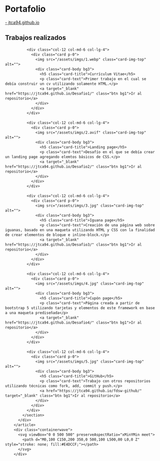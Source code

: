 # Portafolio
[- jtca94.github.io](https://jtca94.github.io/)
<article id="3" class="container-fluid bg2 mt-0">
          <h2 class="text-center py-4">Trabajos realizados</h2>
          <div class="container">
            <section class="row g-5">

              <div class="col-12 col-md-6 col-lg-4">
                <div class="card p-0">
                  <img src="/assets/imgs/1.webp" class="card-img-top"  alt="">
                  <div class="card-body bg3">
                    <h5 class="card-title">Currículum Vitae</h5>
                    <p class="card-text">Primer trabajo en el cual se debía construir un cv utilizando solamente HTML.</p>
                    <a target="_blank" href="https://jtca94.github.io/Desafio1/" class="btn bg1">Ir al repositorio</a>
                  </div>
                </div>
              </div>
              
              <div class="col-12 col-md-6 col-lg-4">
                <div class="card p-0">
                  <img src="/assets/imgs/2.avif" class="card-img-top"  alt="">
                  <div class="card-body bg3">
                    <h5 class="card-title">Landing page</h5>
                    <p class="card-text">Desafío en el que se debía crear un landing page agregando elemtos básicos de CSS.</p>
                    <a target="_blank" href="https://jtca94.github.io/Desafio2/" class="btn bg1">Ir al repositorio</a>
                  </div>
                </div>
              </div>

              <div class="col-12 col-md-6 col-lg-4">
                <div class="card p-0">
                  <img src="/assets/imgs/3.jpg" class="card-img-top"  alt="">
                  <div class="card-body bg3">
                    <h5 class="card-title">Iguana page</h5>
                    <p class="card-text">Creación de una página web sobre iguanas, basado en una maqueta utilizando HTML y CSS con la finalidad de crear elementos de bloque e inline-block.</p>
                    <a target="_blank" href="https://jtca94.github.io/Desafio3/" class="btn bg1">Ir al repositorio</a>
                  </div>
                </div>
              </div>

              <div class="col-12 col-md-6 col-lg-4">
                <div class="card p-0">
                  <img src="/assets/imgs/4.jpg" class="card-img-top"  alt="">
                  <div class="card-body bg3">
                    <h5 class="card-title">Cupón page</h5>
                    <p class="card-text">Página creada a partir de bootstrap 5 utilizando tarjetas y elementos de este framework en base a una maqueta prediseñada</p>
                    <a target="_blank" href="https://jtca94.github.io/Desafio4/" class="btn bg1">Ir al repositorio</a>
                  </div>
                </div>
              </div>
              
              <div class="col-12 col-md-6 col-lg-4">
                <div class="card p-0">
                  <img src="/assets/imgs/5.jpg" class="card-img-top"  alt="">
                  <div class="card-body bg3">
                    <h5 class="card-title">GitHub</h5>
                    <p class="card-text">Trabajo con otros repositorios utilizando técnicas como fork, add, commit y push.</p>
                    <a href="https://jtca94.github.io/fdsw-github/" target="_blank" class="btn bg1">Ir al repositorio</a>
                  </div>
                </div>
              </div>
            </section>
          </div>
        </article>
        <div class="containerwave">
          <svg viewBox="0 0 500 500" preserveAspectRatio="xMinYMin meet">
            <path d="M0,100 C150,200 350,0 500,100 L500,00 L0,0 Z" style="stroke: none; fill:#E4DCCF;"></path>
          </svg>
        </div>